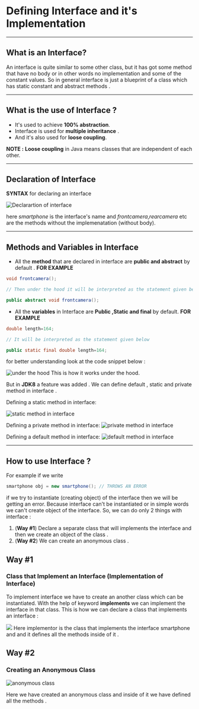 # Defining Interface and it's Implementation 
---------
## What is an Interface?
An interface is quite similar to some other class, but it has got some method that have no body or in other words no implementation and some of the constant values. So in general interface is just a blueprint of a class which has static constant and abstract methods .

----------
## What is the use of Interface ?
- It's used to achieve **100% abstraction**.
- Interface is used for **multiple inheritance** .
- And it's also used for **loose coupling**.

**NOTE :** **Loose coupling** in Java means classes that are independent of each other.

-----------
## Declaration of Interface 
**SYNTAX** for declaring an interface 
<!-- insert an image -->
![Declarartion of interface](interfaceDeclaration.png)

here *smartphone* is the interface's name and *frontcamera*,*rearcamera* etc are the methods without the implemenatation (without body).

------------
## Methods and Variables in Interface 
- All the **method** that are declared in interface are **public and abstract** by default .
**FOR EXAMPLE**
```Java
void frontcamera();

// Then under the hood it will be interpreted as the statement given below

public abstract void frontcamera();
```
- All the **variables** in Interface are **Public ,Static and final** by default.
**FOR EXAMPLE**
```Java
double length=164;

// It will be interpreted as the statement given below

public static final double length=164;
```
for better understanding look at the code snippet below :
<!-- image 2 -->
![under the hood](interfaceDeclaration2.png)
This is how it works under the hood.

But in **JDK8** a feature was added . We can define default , static and private method in interface . 

Defining a static method in interface: 
<!-- static method in interface code snippet-->
![static method in interface](staticmethod.png)


<!-- private method in interface code snippet -->
Defining a private method in interface: 
![private method in interface](privatemethod.png)


<!-- default method in interface code snippet -->
Defining a default method in interface: 
![default method in interface](defaultmethod.png)

------------
## How to use Interface ?
For example if we write 
```java
smartphone obj = new smartphone(); // THROWS AN ERROR
```
if we try to instantiate (creating object) of the interface then we will be getting an error. Because interface can't be instantiated or in simple words we can't create object of the interface. 
So, we can do only 2 things with interface :
1. (**Way #1**) Declare a separate class that will implements the interface and then we create an object of the class .
2. (**Way #2**) We can create an anonymous class . 

## Way #1
### Class that Implement an Interface (Implementation of Interface)
<!-- and write about it -->
To implement interface we have to create an another class which can be instantiated. With the help of keyword **implements** we can implement the interface in that class. This is how we can declare a class that implements an interface : 
<!-- insert the image  -->
![](implementation.png)
Here implementor is the class that implements the interface smartphone and and it defines all the methods inside of it .

## Way #2
### Creating an Anonymous Class

<!-- insert image  -->
![anonymous class](anonymous.png)
<!-- and write about it -->
Here we have created an anonymous class and inside of it we have defined all the methods .